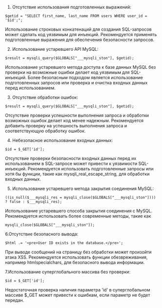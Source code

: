 1. Отсутствие использования подготовленных выражений:
~~~
$getid = "SELECT first_name, last_name FROM users WHERE user_id = '$id';";
~~~
Использование строковых конкатенаций для создания SQL-запросов может сделать код уязвимым для инъекций. Рекомендуется применять подготовленные выражения для обеспечения безопасности запросов.

2. Использование устаревшего API MySQL:
~~~
$result = mysqli_query($GLOBALS["___mysqli_ston"], $getid);
~~~
Использование устаревшего метода доступа к базе данных MySQL без проверки на возможные ошибки делает код уязвимым для SQL-инъекций. Более безопасным подходом является использование подготовленных запросов или проверка и очистка входных данных перед использованием.

3. Отсутствие обработки ошибок:
~~~
$result = mysqli_query($GLOBALS["___mysqli_ston"], $getid);
~~~
Отсутствие проверки успешности выполнения запроса и обработки возможных ошибок делает код менее надежным. Рекомендуется добавить проверку на успешность выполнения запроса и соответствующую обработку ошибок.

4. Небезопасное использование входных данных:
~~~
$id = $_GET['id'];
~~~
Отсутствие проверки безопасности входных данных перед их использованием в SQL-запросе может привести к уязвимости SQL-инъекций. Рекомендуется использовать подготовленные запросы или хотя бы функции, такие как mysqli_real_escape_string, для обработки входных данных.

5. Использование устаревшего метода закрытия соединения MySQL:
~~~
((is_null($___mysqli_res = mysqli_close($GLOBALS["___mysqli_ston"]))) ? false : $___mysqli_res);
~~~
Использование устаревшего способа закрытия соединения с MySQL. Рекомендуется использовать более современные методы, такие как
~~~
mysqli_close($GLOBALS["___mysqli_ston"]);
~~~

6.Отсутствие безопасного вывода:
~~~
$html .= '<pre>User ID exists in the database.</pre>';
~~~
При выводе сообщений на страницу без обработки может произойти атака XSS. Рекомендуется использовать функции обезвреживания, например htmlspecialchars, для безопасного вывода информации.

7.Использование суперглобального массива без проверки:
~~~
$id = $_GET['id'];
~~~
Недостаточная проверка наличия параметра 'id' в суперглобальном массиве $_GET может привести к ошибкам, если параметр не будет передан.
